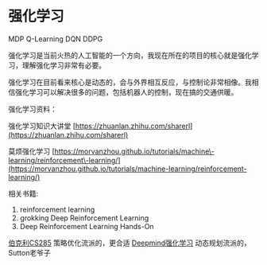 # 强化学习

MDP Q-Learning DQN DDPG

强化学习是当前火热的人工智能的一个方向，我现在所在的项目的核心就是强化学习，理解强化学习非常有必要。

强化学习在目前看来核心是动态的，会与外界相互反应，与控制论非常相像。我相信强化学习可以解决很多的问题，包括机器人的控制，现在搞的交通供暖。

强化学习资料：

强化学习知识大讲堂 [https://zhuanlan.zhihu.com/sharerl](https://zhuanlan.zhihu.com/sharerl)

莫烦强化学习 [https://morvanzhou.github.io/tutorials/machine\-learning/reinforcement\-learning/](https://morvanzhou.github.io/tutorials/machine-learning/reinforcement-learning/)

相关书籍:

1. reinforcement learning
2. grokking Deep Reinforcement Learning
3. Deep Reinforcement Learning Hands-On

[伯克利CS285](http://rail.eecs.berkeley.edu/deeprlcourse/) 策略优化流派的，更合适
[Deepmind强化学习](https://www.deepmind.com/learning-resources/reinforcement-learning-lecture-series-2021) 动态规划流派的，Sutton老爷子
